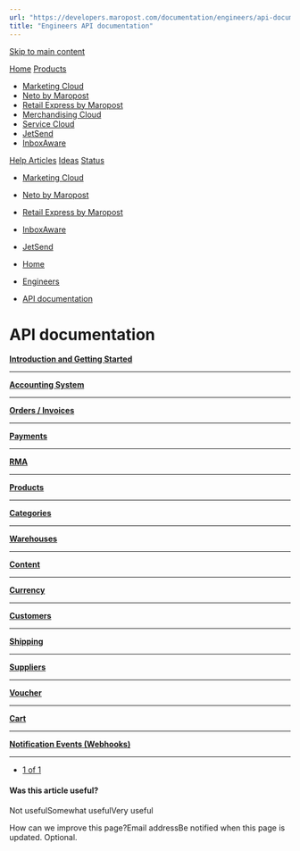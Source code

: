```yaml
---
url: "https://developers.maropost.com/documentation/engineers/api-documentation"
title: "Engineers API documentation"
---
```


[Skip to main content](https://developers.maropost.com/documentation/engineers/api-documentation#main-content)

[Home](https://developers.maropost.com/) [Products](https://developers.maropost.com/documentation/engineers/api-documentation)

- [Marketing Cloud](https://galaxy.maropost.com/categories/marketing-cloud)
- [Neto by Maropost](https://galaxy.maropost.com/categories/neto-by-maropost)
- [Retail Express by Maropost](https://galaxy.maropost.com/categories/retail-express)
- [Merchandising Cloud](https://galaxy.maropost.com/categories/merchandising-cloud)
- [Service Cloud](https://galaxy.maropost.com/categories/service-cloud)
- [JetSend](https://galaxy.maropost.com/categories/jetsend)
- [InboxAware](https://galaxy.maropost.com/categories/inboxaware)

[Help Articles](https://galaxy.maropost.com/kb/neto-by-maropost) [Ideas](https://galaxy.maropost.com/categories/neto-by-maropost-ideas) [Status](https://developers.maropost.com/documentation/engineers/api-documentation)
- [Marketing Cloud](https://status.maropost.com/)
- [Neto by Maropost](https://status.netohq.com/)
- [Retail Express by Maropost](https://status-retailcloud.maropost.com/)
- [InboxAware](https://status.inboxaware.com/)
- [JetSend](https://status.jetsend.com/)

- [Home](https://developers.maropost.com/)
- [Engineers](https://developers.maropost.com/documentation/engineers)
- [API documentation](https://developers.maropost.com/documentation/engineers/api-documentation)

# API documentation

[**Introduction and Getting Started**](https://developers.maropost.com/documentation/engineers/api-documentation/introductions-and-getting-started)

* * *

[**Accounting System**](https://developers.maropost.com/documentation/engineers/api-documentation/accounting-system)

* * *

[**Orders / Invoices**](https://developers.maropost.com/documentation/engineers/api-documentation/orders-invoices)

* * *

[**Payments**](https://developers.maropost.com/documentation/engineers/api-documentation/payments)

* * *

[**RMA**](https://developers.maropost.com/documentation/engineers/api-documentation/rma)

* * *

[**Products**](https://developers.maropost.com/documentation/engineers/api-documentation/products)

* * *

[**Categories**](https://developers.maropost.com/documentation/engineers/api-documentation/categories)

* * *

[**Warehouses**](https://developers.maropost.com/documentation/engineers/api-documentation/warehouses/)

* * *

[**Content**](https://developers.maropost.com/documentation/engineers/api-documentation/content)

* * *

[**Currency**](https://developers.maropost.com/documentation/engineers/api-documentation/currency)

* * *

[**Customers**](https://developers.maropost.com/documentation/engineers/api-documentation/customers)

* * *

[**Shipping**](https://developers.maropost.com/documentation/engineers/api-documentation/shipping)

* * *

[**Suppliers**](https://developers.maropost.com/documentation/engineers/api-documentation/suppliers)

* * *

[**Voucher**](https://developers.maropost.com/documentation/engineers/api-documentation/voucher/)

* * *

[**Cart**](https://developers.maropost.com/documentation/engineers/abandoned-cart)

* * *

[**Notification Events (Webhooks)**](https://developers.maropost.com/documentation/engineers/api-documentation/notification-events-webhooks)

* * *

- [1 of 1](https://developers.maropost.com/documentation/engineers/api-documentation?pgnum=1)

#### Was this article useful?

Not usefulSomewhat usefulVery useful

How can we improve this page?Email addressBe notified when this page is updated. Optional.